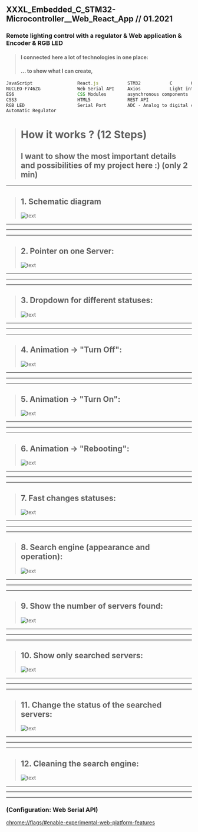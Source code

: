 ## XXXL_Embedded_C_STM32-Microcontroller__Web_React_App // 01.2021

### Remote lighting control with a regulator & Web application & Encoder & RGB LED

> #### I connected here a lot of technologies in one place:
>
> #### ... to show what I can create,

```js
JavaScript                 React.js           STM32           C       GPIO     I2C      PWM  
NUCLEO-F746ZG              Web Serial API     Axios           Light intensity sensor BH1750
ES6                        CSS Modules        asynchronous components               Encoder     
CSS3                       HTML5              REST API                                  MVP
RGB LED                    Serial Port        ADC - Analog to digital converter      Timers
Automatic Regulator
```

> # How it works ? (12 Steps)
>
> ## I want to show the most important details and possibilities of my project here :) (only 2 min)

---

> ## 1. Schematic diagram
>
> ![text](https://github.com/LukaszKolodziejski/XXXL_Embedded_C_STM32-Microcontroller__Web_React_App/blob/main/src/images/1.Schematic_diagram.png)

---

---

---

> ## 2. Pointer on one Server:
>
> ![text](https://github.com/LukaszKolodziejski/XXXL_Embedded_C_STM32-Microcontroller__Web_React_App/blob/main/src/images/2.Electrical_diagrams_of_individual_elements.png)

---

---

---

> ## 3. Dropdown for different statuses:
>
> ![text](https://github.com/LukaszKolodziejski/XXXL_Embedded_C_STM32-Microcontroller__Web_React_App/blob/main/src/images/3.Whole_STM32_chip_with_connected_components.png)

---

---

---

> ## 4. Animation -> "Turn Off":
>
> ![text](https://github.com/LukaszKolodziejski/XXXL_Embedded_C_STM32-Microcontroller__Web_React_App/blob/main/src/images/4.The_structure_of_the_web_application_and_data_flow_between_components.png)

---

---

---

> ## 5. Animation -> "Turn On":
>
> ![text](https://github.com/LukaszKolodziejski/XXXL_Embedded_C_STM32-Microcontroller__Web_React_App/blob/main/src/images/5.Operation_of_the_application_not_connected_to_the_serial_port.png)

---

---

---

> ## 6. Animation -> "Rebooting":
>
> ![text](https://github.com/LukaszKolodziejski/XXXL_Embedded_C_STM32-Microcontroller__Web_React_App/blob/main/src/images/6.Connecting_the_application_with_the_serial_port.png)

---

---

---

> ## 7. Fast changes statuses:
>
> ![text](https://github.com/LukaszKolodziejski/XXXL_Embedded_C_STM32-Microcontroller__Web_React_App/blob/main/src/images/7.System_control_from_the_web_application_through_the_serial_port.png)

---

---

---

> ## 8. Search engine (appearance and operation):
>
> ![text](https://github.com/LukaszKolodziejski/XXXL_Embedded_C_STM32-Microcontroller__Web_React_App/blob/main/src/images/8.System_control_from_the_web_application_through_the_serial_port.png)

---

---

---

> ## 9. Show the number of servers found:
>
> ![text](https://github.com/LukaszKolodziejski/XXXL_Embedded_C_STM32-Microcontroller__Web_React_App/blob/main/src/images/9.Additional_encoder_control.png)

---

---

---

> ## 10. Show only searched servers:
>
> ![text](https://github.com/LukaszKolodziejski/XXXL_Embedded_C_STM32-Microcontroller__Web_React_App/blob/main/src/images/10.Remote_control_of_the_system.png)

---

---

---

> ## 11. Change the status of the searched servers:
>
> ![text](https://github.com/LukaszKolodziejski/XXXL_Embedded_C_STM32-Microcontroller__Web_React_App/blob/main/src/images/11.Real-time_display_of_measurements_on_a_smartphone.png)

---

---

---

> ## 12. Cleaning the search engine:
>
> ![text](https://github.com/LukaszKolodziejski/XXXL_Embedded_C_STM32-Microcontroller__Web_React_App/blob/main/src/images/12.Real-time_display_of_measurements_on_a_smartphone.png)

---

---

---

### (Configuration: Web Serial API)

[chrome://flags/#enable-experimental-web-platform-features](chrome://flags/#enable-experimental-web-platform-features)

